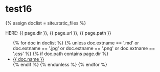 # test16
{% assign doclist = site.static_files %}
<p>HERE: {{ page.dir }}, {{ page.url }}, {{ page.path }}</p>
<ul>
{% for doc in doclist %}
    {% unless doc.extname == '.md' or doc.extname == '.jpg' or doc.extname == '.png' or doc.extname == '.css' %}
    	{% if doc.path contains page.dir %}
	    <li><a href="{{ site.baseurl }}{{ doc.path }}">{{ doc.name }}</a></li>
        {% endif %}
    {% endunless %}
{% endfor %}
</ul>
